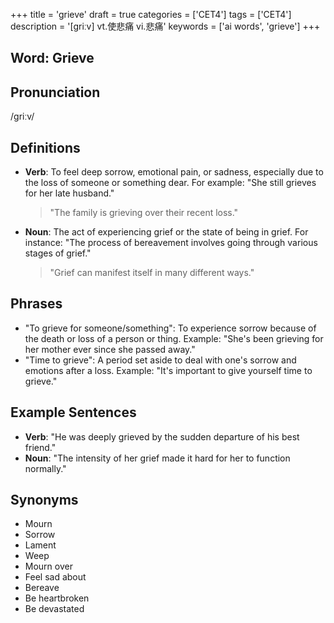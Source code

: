 +++
title = 'grieve'
draft = true
categories = ['CET4']
tags = ['CET4']
description = '[griːv] vt.使悲痛 vi.悲痛'
keywords = ['ai words', 'grieve']
+++

## Word: Grieve

## Pronunciation
/ɡriːv/

## Definitions
- **Verb**: To feel deep sorrow, emotional pain, or sadness, especially due to the loss of someone or something dear. For example: "She still grieves for her late husband."
  > "The family is grieving over their recent loss."
- **Noun**: The act of experiencing grief or the state of being in grief. For instance: "The process of bereavement involves going through various stages of grief."
  > "Grief can manifest itself in many different ways."

## Phrases
- "To grieve for someone/something": To experience sorrow because of the death or loss of a person or thing. Example: "She's been grieving for her mother ever since she passed away."
- "Time to grieve": A period set aside to deal with one's sorrow and emotions after a loss. Example: "It's important to give yourself time to grieve."

## Example Sentences
- **Verb**: "He was deeply grieved by the sudden departure of his best friend."
- **Noun**: "The intensity of her grief made it hard for her to function normally."

## Synonyms
- Mourn
- Sorrow
- Lament
- Weep
- Mourn over
- Feel sad about
- Bereave
- Be heartbroken
- Be devastated
